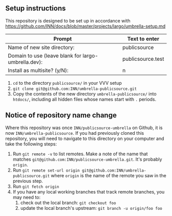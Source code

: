 ## Setup instructions

This repository is designed to be set up in accordance with https://github.com/INN/docs/blob/master/projects/largo/umbrella-setup.md


Prompt | Text to enter 
------------ | -------------
Name of new site directory: | publicsource
Domain to use (leave blank for largo-umbrella.dev): | publicsource.test
Install as multisite? (y/N): | n

1. `cd` to the directory `publicsource/` in your VVV setup
2. `git clone git@github.com:INN/umbrella-publicsource.git`
3. Copy the contents of the new directory `umbrella-publicsource/` into `htdocs/`, including all hidden files whose names start with `.` periods.


## Notice of repository name change

Where this repository was once `INN/publicsource-umbrella` on Github, it is now `INN/umbrella-publicsource`. If you had previously cloned this repository, you will need to navigate to this directory on your computer and take the following steps:

1. Run `git remote -v` to list remotes. Make a note of the name that matches `git@github.com:INN/publicsource-umbrella.git`. It's probably `origin`.
2. Run `git remote set-url origin git@github.com:INN/umbrella-publicsource.git` where `origin` is the name of the remote you saw in the previous step.
3. Run `git fetch origin`
4. If you have any local working branches that track remote branches, you may need to:
	1. check out the local branch: `git checkout foo`
	2. update the local branch's upstream: `git branch -u origin/foo foo`
